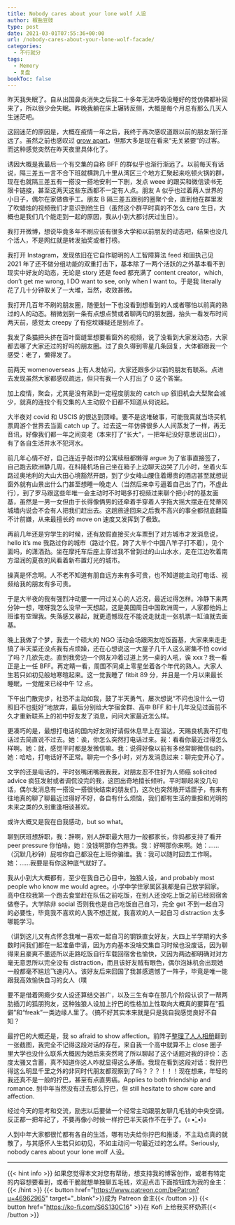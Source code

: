 ```yaml
---
title: Nobody cares about your lone wolf 人设
author: 椒盐豆豉
type: post
date: 2021-03-01T07:55:36+00:00
url: /nobody-cares-about-your-lone-wolf-facade/
categories:
  - 不行就分
tags:
  - Memory
  - 复盘
bookToc: false
---
```

 昨天我失眠了。自从出国鼻炎消失之后我二十多年无法呼吸没睡好的觉仿佛都补回来了，所以很少会失眠。昨晚我躺在床上辗转反侧，大概是每个月总有那么几天人生迷茫吧。

这回迷茫的原因是，大概在疫情一年之后，我终于再次感叹道跟以前的朋友渐行渐远了。虽然之前也感叹过 [grow apart](../all-my-friends-grow-apart/)，但那大多是现在看来“无关紧要”的过客。而这种感觉突然在昨天夜里具体化了。

诱因大概是我最后一个有交集的自称 BFF 的群似乎也渐行渐远了。以前每天有话说，隔三差五一言不合下班就横跨几十里从湾区三个地方汇聚起来吃顿火锅的群，现在也就隔三差五有一搭没一搭地安利一下剧，发点 weee 的跟买和微信读书无限卡链接，甚至这两天这些东西都不一定有人点。朋友 A 似乎也过着两人世界的小日子，偶尔在家做做手工。朋友 B 隔三差五跟别的圈聚个会，直到他在群里发了吹蜡烛的视频我们才意识到他生日（虽然这个群平时真的不怎么 care 生日，大概也是我们几个能走到一起的原因，我从小到大都讨厌过生日）。

我打开微博，想说毕竟多年不刷应该有很多大学和以前朋友的动态吧，结果也没几个活人，不是网红就是转发抽奖或者打榜。

我打开 Instagram，发现依旧在它自作聪明的人工智障算法 feed 和固执己见 2021 年了还不做分组功能的双重打击下，基本除了一两个活跃的之外基本看不到现实中好友的动态，无论是 story 还是 feed 都充满了 content creator，which, don’t get me wrong, I DO want to see, only when I want to。于是我 literally 花了几十分钟取关了一大堆，当然，收效甚微。

我打开几百年不刷的朋友圈，随便划一下也没看到想看到的人或者哪怕以前真的熟过的人的动态。稍微划到一条有点想点赞或者聊两句的朋友圈，抬头一看发布时间两天前，感觉太 creepy 了有挖坟嫌疑还是别点了。

我发了条猫把头挤在百叶窗缝里想要看窗外的视频，说了没看到大家发动态，大家都去哪了大家还过的好吗的朋友圈。过了良久得到零星几条回复，大体都跟我一个感受：老了，懒得发了。

前两天 womenoverseas 上有人发帖问，大家还跟多少以前的朋友有联系。点进去发现虽然大家都感叹疏远，但只有我一个人打出了 0 这个答案。

加上疫情，聚会，尤其是没有熟到一定程度朋友的 catch up 叙旧机会大型聚会减少，就真的连找个有交集的人主动叙个旧都不知道从何说起。

大半夜对 covid 和 USCIS 的恨达到顶峰。要不是这堆破事，可能我真就当场买机票周游个世界去当面 catch up 了。过去这一年仿佛很多人人间蒸发了一样，再无音讯，好像我们都一年之间变老（本来打了“长大”，一把年纪没好意思说出口），有了各自生活井水不犯河水。

前几年心情不好，自己连近乎敲诈的公寓续租都懒得 argue 为了省事直接签了，自己跑去欧洲静几周，在科隆机场自己坐在箱子上边聊天边哭了几小时，坐着火车路过奥地利的大山大田心境豁然开朗，到了少女峰山腰住着爆贵的酒店甚至就想说窗外就有山景出什么门甚至想睡一晚走人（当然后来幸亏逼着自己出了门，不虚此行），到了罗马跟这些年唯一会主动时不时喝多打视频过来聊个把小时的基友面基，虽然是一男一女但由于长得像俩男的还牵着手穿着人字拖大摇大摆走在梵蒂冈城墙内说会不会有人把我们赶出去。这趟旅途回来之后我不高兴的事全都彻底翻篇不计前嫌，从来最擅长的 move on 速度又发挥到了极致。

再前几年还是穷学生的时候，还有放假直接买火车票到了对方城市才发消息说，hello it’s me 我路过你的城市（路过个屁，跨了大半个中国八竿子打不着），见个面吗，的潇洒劲。坐在摩托车后座上穿过我不曾到过的山山水水，走在江边吹着南方湿润的夏夜的风看着新布置灯光的城市。

操真是怀念啊。人不老不知道有朋自远方来有多可贵，也不知道能主动打电话、视频给我的朋友有多可贵。

于是大半夜的我有强烈冲动要一一问过关心的人近况，最近过得怎样。冷静下来两分钟一想，嘿呀我怎么没早一天想起，这是美国周日中国欧洲周一，人家都他妈上班谁有空理我。失落感又暴起，就更遗憾现在不能说走就走一张机票一缸油就去面基。

晚上我做了个梦，我去一个硕大的 NGO 活动会场跟网友吃饭面基，大家来来走走搞了半天菜还没点我有点烦躁，还在心想说这一大屋子几千人这么密集不怕 covid 了吗？几欲先走。直到我旁边一个网友冲着过道上另一桌的人吼，诶 xxx？我一看正是上一任 BFF。再定睛一看，周围不同桌上零星坐着各个年代的熟人。大家人生若只如初见般地寒暄起来。这一觉我睡了 fitbit 89 分，并且是一个月以来最长睡眠，一觉醒来已经中午 12 点。

下午出门散完步，社恐不主动如我，鼓了半天勇气，屡次想说“不问也没什么一切照旧不也挺好”地放弃，最后分别给大学宿舍群、高中 BFF 和十几年没见过面前不久才重新联系上的初中好友发了消息，问问大家最近怎么样。

更凑巧的是，最想打电话的国内好友刚好请假休息早上在溜达，天赐良机我不打电话过去简直说不过去。她：诶，你怎么突然打电话过来。我：看看你最近过得怎么样啊。她：就，感觉平时都是发微信嘛。我：说得好像以前有多经常聊微信似的。她：哈哈，打电话好不正常。聊完一个多小时，对方发消息过来：聊完变开心了。

文字的还是电话的，平时张嘴闭嘴我我我，对朋友忍不住好为人师癌 solicited advice 疯狂发射或者调侃没完的我，这回出奇地擅长倾听。平时聊起来没几句话，偶尔发消息有一搭没一搭很快结束的朋友们，这次也突然敞开话匣子，有来有往地真的聊了聊最近过得好不好，各自有什么烦恼，我们都有生活的重担和光明的未来之类的久别重逢相谈甚欢。

或许大概又是我在自我感动，but so what。

聊到厌班想辞职，我：辞啊，别人辞职最大阻力一般都家长，你妈都支持了看开 peer pressure 你怕啥。她：没钱啊那你包养我。我：好啊那你来啊。她：……（沉默几秒钟）屁啦你自己都没在上班你骗谁。我：我可以随时回去工作啊。她：……我要是有你这种底气就好了。

我从小到大大概都有，至少在我自己心目中，独狼人设，and probably most people who know me would agree。小学中学住家属区我都是自己放学回家。高中住校我第一个跑去食堂赶在队伍之前吃饭，在别人还没吃上饭之前已经回宿舍做卷子。大学除非 social 否则我也是自己吃饭自己自习，完全 get 不到一起自习的必要性，毕竟我不喜欢的人我不想迁就，我喜欢的人一起自习 distraction 太多哪能学习。

（讲到这儿又有点怀念我唯一喜欢一起自习的钢铁直女好友，大四上半学期的大多数时间我们都在一起准备申请，因为方向基本没啥交集自习时候也没废话，因为聊得来且豪爽不墨迹所以走路吃饭自行车载回宿舍也愉快，又因为两边都明确对对方毫无意思所以完全没有 distraction，而且该好友贼有眼色，偶尔泡妹机会出现她一般都毫不尴尬飞速闪人。该好友后来回国了我甚感遗憾了一阵子，毕竟是唯一能跟我高效愉快自习的女人（噗

要不是借着网瘾少女人设还算结交甚广，以及三生有幸在那几个阶段认识了一帮两肋插刀的狐朋狗友，这种独狼人设加上拧巴的性格加上性取向大概真的要算在“孤僻”和“freak”一类边缘人里了。（搞不好其实本来就是只是我自我感觉良好不自知？

最拧巴的大概还是，我 so afraid to show affection。前阵子[整理了人人相册](../mac-renren-backup/)翻到一张截图，我完全不记得这段对话的存在，来自我一个高中就算不上 close 圈子里大学也没什么联系大概因为她后来突然弯了所以聊起了这个话题对我的评价：态度太骚又含蓄，真不知道你这人咋就显得这么矛盾。我现在看到这段对话：我拧巴得这么明显千里之外的非同时代朋友都观察到了吗？？？！！！现在想来，年轻的我还真不是一般的拧巴，甚至有点直男癌。Applies to both friendship and romance. 到中年当然没有过去那么拧巴，但 still hesitate to show care and affection.

经过今天的思考和交流，励志以后要做一个经常主动跟朋友聊几毛钱的中央空调。反正都一把年纪了，不要再像小时候一样拧巴半天装作不在乎了。(ง •̀_•́)ง

人到中年大家都很忙都有各自的生活，哪有功夫给你拧巴和推诿，不主动点真的就散了，与其感怀人生若只如初见，不如主动问一句最近过的怎么样。Seriously, nobody cares about your lone wolf 人设。

---
{{< hint info >}}
如果您觉得本文对您有帮助，想支持我的博客创作，或者有特定的内容想要看到，或者干脆就想单独聊五毛钱，欢迎点击下面按钮成为我的金主：
{{< /hint >}}
{{< button href="https://www.patreon.com/bePatron?u=46962965" target="_blank">}}成为 Patreon 金主{{< /button >}}
{{< button href="https://ko-fi.com/S6S130C16" >}}在 Kofi 上给我买杯奶茶{{< /button >}}